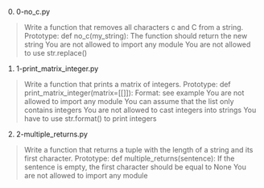 0. 0-no_c.py
>Write a function that removes all characters c and C from a string.
>Prototype: def no_c(my_string):
>The function should return the new string
>You are not allowed to import any module
>You are not allowed to use str.replace()

1. 1-print_matrix_integer.py
>Write a function that prints a matrix of integers.
>Prototype: def print_matrix_integer(matrix=[[]]):
>Format: see example
>You are not allowed to import any module
>You can assume that the list only contains integers
>You are not allowed to cast integers into strings
>You have to use str.format() to print integers

2. 2-multiple_returns.py
>Write a function that returns a tuple with the length of a string and its first character.
>Prototype: def multiple_returns(sentence):
>If the sentence is empty, the first character should be equal to None
>You are not allowed to import any module
